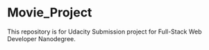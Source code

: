 # Movie_Project
This repository is for Udacity Submission project for Full-Stack Web Developer Nanodegree.
